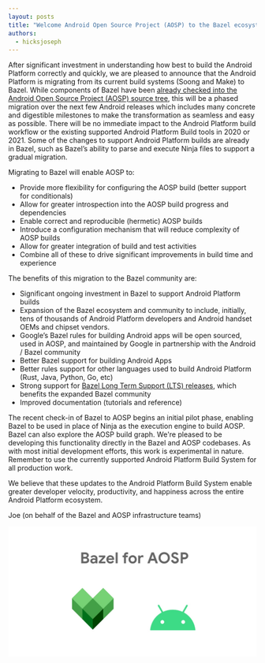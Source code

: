 ```yaml
---
layout: posts
title: "Welcome Android Open Source Project (AOSP) to the Bazel ecosystem"
authors:
  - hicksjoseph
---
```


After significant investment in understanding how best to build the
Android Platform correctly and quickly, we are pleased to announce that
the Android Platform is migrating from its current build systems (Soong
and Make) to Bazel. While components of Bazel have been [already checked
into the Android Open Source Project (AOSP) source
tree](https://cs.android.com/android/platform/superproject/+/master:build/bazel/),
this will be a phased migration over the next few Android releases
which includes many concrete and digestible milestones to make the
transformation as seamless and easy as possible. There will be no
immediate impact to the Android Platform build workflow or the existing
supported Android Platform Build tools in 2020 or 2021.  Some of the
changes to support Android Platform builds are already in Bazel, such
as Bazel’s ability to parse and execute Ninja files to support a
gradual migration.

Migrating to Bazel will enable AOSP to:

* Provide more flexibility for configuring the AOSP build (better support for conditionals)
* Allow for greater introspection into the AOSP build progress and dependencies
* Enable correct and reproducible (hermetic) AOSP builds
* Introduce a configuration mechanism that will reduce complexity of AOSP builds
* Allow for greater integration of  build and test activities
* Combine all of these to drive significant improvements in build time and experience

The benefits of this migration to the Bazel community are:

* Significant ongoing investment in Bazel to support Android Platform builds
* Expansion of the Bazel ecosystem and community to include, initially, tens of thousands of Android Platform developers and Android handset OEMs and chipset vendors.
* Google’s Bazel rules for building Android apps will be open sourced, used in AOSP, and maintained by Google in partnership with the Android / Bazel community
* Better Bazel support for building Android Apps
* Better rules support for other languages used to build Android Platform (Rust, Java, Python, Go, etc)
* Strong support for [Bazel Long Term Support (LTS) releases](https://blog.bazel.build/2020/11/10/long-term-support-release.html), which benefits the expanded Bazel community
* Improved documentation (tutorials and reference)

The recent check-in of Bazel to AOSP begins an initial pilot phase,
enabling Bazel to be used in place of Ninja as the execution engine to
build AOSP.  Bazel can also explore the AOSP build graph. We're pleased to
be developing this functionality directly in the Bazel and AOSP codebases.
As with most initial development efforts, this work is experimental in
nature. Remember to use the currently supported Android Platform Build
System for all production work.

We believe that these updates to the Android Platform Build System enable
greater developer velocity, productivity, and happiness across the entire
Android Platform ecosystem.

Joe (on behalf of the Bazel and AOSP infrastructure teams)

![Bazel for AOSP](/assets/bazel_aosp.jpg)
